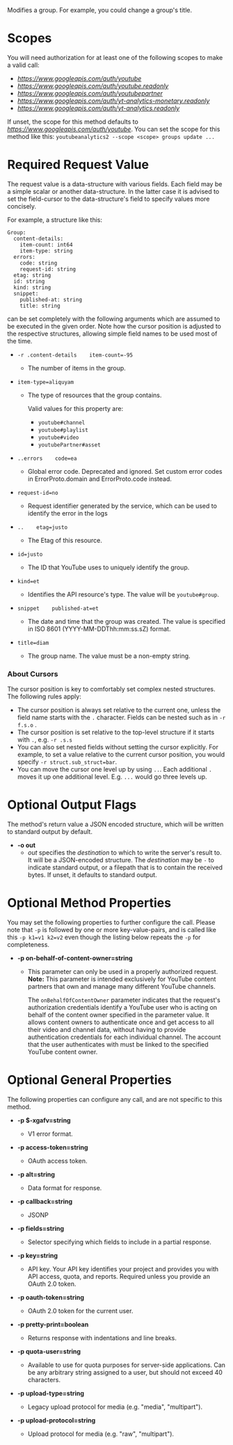 Modifies a group. For example, you could change a group&#39;s title.
# Scopes

You will need authorization for at least one of the following scopes to make a valid call:

* *https://www.googleapis.com/auth/youtube*
* *https://www.googleapis.com/auth/youtube.readonly*
* *https://www.googleapis.com/auth/youtubepartner*
* *https://www.googleapis.com/auth/yt-analytics-monetary.readonly*
* *https://www.googleapis.com/auth/yt-analytics.readonly*

If unset, the scope for this method defaults to *https://www.googleapis.com/auth/youtube*.
You can set the scope for this method like this: `youtubeanalytics2 --scope <scope> groups update ...`
# Required Request Value

The request value is a data-structure with various fields. Each field may be a simple scalar or another data-structure.
In the latter case it is advised to set the field-cursor to the data-structure's field to specify values more concisely.

For example, a structure like this:
```
Group:
  content-details:
    item-count: int64
    item-type: string
  errors:
    code: string
    request-id: string
  etag: string
  id: string
  kind: string
  snippet:
    published-at: string
    title: string

```

can be set completely with the following arguments which are assumed to be executed in the given order. Note how the cursor position is adjusted to the respective structures, allowing simple field names to be used most of the time.

* `-r .content-details    item-count=-95`
    - The number of items in the group.
* `item-type=aliquyam`
    - The type of resources that the group contains.
        
        Valid values for this property are:
         * `youtube#channel`
         * `youtube#playlist`
         * `youtube#video`
         * `youtubePartner#asset`

* `..errors    code=ea`
    - Global error code. Deprecated and ignored.
        Set custom error codes in ErrorProto.domain and ErrorProto.code
        instead.
* `request-id=no`
    - Request identifier generated by the service, which can be
        used to identify the error in the logs

* `..    etag=justo`
    - The Etag of this resource.
* `id=justo`
    - The ID that YouTube uses to uniquely identify the group.
* `kind=et`
    - Identifies the API resource&#39;s type. The value will be `youtube#group`.
* `snippet    published-at=et`
    - The date and time that the group was created. The value is specified in
        ISO 8601 (YYYY-MM-DDThh:mm:ss.sZ) format.
* `title=diam`
    - The group name. The value must be a non-empty string.



### About Cursors

The cursor position is key to comfortably set complex nested structures. The following rules apply:

* The cursor position is always set relative to the current one, unless the field name starts with the `.` character. Fields can be nested such as in `-r f.s.o` .
* The cursor position is set relative to the top-level structure if it starts with `.`, e.g. `-r .s.s`
* You can also set nested fields without setting the cursor explicitly. For example, to set a value relative to the current cursor position, you would specify `-r struct.sub_struct=bar`.
* You can move the cursor one level up by using `..`. Each additional `.` moves it up one additional level. E.g. `...` would go three levels up.


# Optional Output Flags

The method's return value a JSON encoded structure, which will be written to standard output by default.

* **-o out**
    - *out* specifies the *destination* to which to write the server's result to.
      It will be a JSON-encoded structure.
      The *destination* may be `-` to indicate standard output, or a filepath that is to contain the received bytes.
      If unset, it defaults to standard output.
# Optional Method Properties

You may set the following properties to further configure the call. Please note that `-p` is followed by one 
or more key-value-pairs, and is called like this `-p k1=v1 k2=v2` even though the listing below repeats the
`-p` for completeness.

* **-p on-behalf-of-content-owner=string**
    - This parameter can only be used in a properly authorized request. **Note:**
        This parameter is intended exclusively for YouTube content partners that
        own and manage many different YouTube channels.
        
        The `onBehalfOfContentOwner` parameter indicates that the request&#39;s
        authorization credentials identify a YouTube user who is acting on behalf
        of the content owner specified in the parameter value. It allows content
        owners to authenticate once and get access to all their video and channel
        data, without having to provide authentication credentials for each
        individual channel. The account that the user authenticates with must be
        linked to the specified YouTube content owner.

# Optional General Properties

The following properties can configure any call, and are not specific to this method.

* **-p $-xgafv=string**
    - V1 error format.

* **-p access-token=string**
    - OAuth access token.

* **-p alt=string**
    - Data format for response.

* **-p callback=string**
    - JSONP

* **-p fields=string**
    - Selector specifying which fields to include in a partial response.

* **-p key=string**
    - API key. Your API key identifies your project and provides you with API access, quota, and reports. Required unless you provide an OAuth 2.0 token.

* **-p oauth-token=string**
    - OAuth 2.0 token for the current user.

* **-p pretty-print=boolean**
    - Returns response with indentations and line breaks.

* **-p quota-user=string**
    - Available to use for quota purposes for server-side applications. Can be any arbitrary string assigned to a user, but should not exceed 40 characters.

* **-p upload-type=string**
    - Legacy upload protocol for media (e.g. &#34;media&#34;, &#34;multipart&#34;).

* **-p upload-protocol=string**
    - Upload protocol for media (e.g. &#34;raw&#34;, &#34;multipart&#34;).
